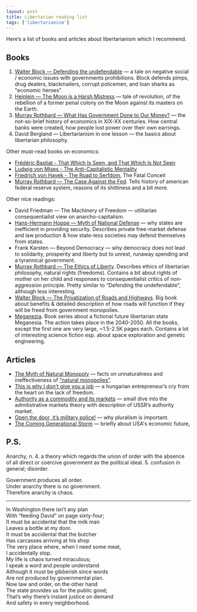 ```yaml
---
layout: post
title: Libertarian reading list
tags: ['libertarianism']
---
```


Here’s a list of books and articles about libertarianism which I recommend.

## Books

1. [Walter Block — Defending the undefendable](http://mises.org/document/3490/Defending-the-Undefendable) — a tale on negative social / economic issues with governments prohibitions. Block defends pimps, drug dealers, blackmailers, corrupt policemen, and loan sharks as "economic heroes".
2. [Heinlein — The Moon is a Harsh Mistress](https://en.wikipedia.org/wiki/The_Moon_Is_a_Harsh_Mistress) — tale of revolution, of the rebellion of a former penal colony on the Moon against its masters on the Earth.
3. [Murray Rothbard — What Has Government Done to Our Money?](http://mises.org/document/617/What-Has-Government-Done-to-Our-Money) — the not-so-brief history of economics in XIX-XX centuries. How central banks were created, how people lost power over their own earnings.
4. David Bergland — Libertarianism in one lesson — the basics about libertarian philosophy.

Other must-read books on economics:

* [Frédéric Bastiat - That Which Is Seen, and That Which Is Not Seen](https://mises.org/library/which-seen-and-which-not-seen)
* [Ludwig von Mises - The Anti-Capitalistic Mentality](https://mises.org/library/anti-capitalistic-mentality)
* [Friedrich von Hayek - The Road to Serfdom](https://mises.org/library/road-serfdom-0), The Fatal Conceit
* [Murray Rothbard — The Case Against the Fed](http://mises.org/document/3430/The-Case-Against-the-Fed). Tells history of american federal reserve system, reasons of its shittiness and a bit more.

Other nice readings:

* David Friedman — The Machinery of Freedom — utilitarian consequentialist view on anarcho-capitalism.
* [Hans-Hermann Hoppe — Myth of National Defense](http://mises.org/document/1092/Myth-of-National-Defense-The-Essays-on-the-Theory-and-History-of-Security-Production) — why states are inefficient in providing security. Describes private free-market defense and law production & how state-less societies may defend themselves from states.
* Frank Karsten — Beyond Democracy — why democracy does not lead to solidarity, prosperity and liberty but to unrest, runaway spending and a tyrannical government.
* [Murray Rothbard — The Ethics of Liberty](http://mises.org/document/1179/The-Ethics-of-Liberty). Describes ethics of libertarian philosophy, natural rights (freedoms). Contains a bit about rights of mother on her child and responses to consequentialist critics of non-aggression principle. Pretty similar to “Defending the undefendable”, although less interesting.
* [Walter Block — The Privatization of Roads and Highways](http://mises.org/document/4084/The-Privatization-of-Roads-and-Highways). Big book about benefits & detailed description of how roads will function if they will be freed from government monopolies.
* [Meganezia](http://lib.rus.ec/b/122647). Book series about a fictional future libertarian state Meganesia. The action takes place in the 2040-2050. All the books, except the first one are very large, ~1.5-2.5K pages each. Contains a lot of interesting science fiction esp. about space exploration and genetic engineering.

## Articles

* [The Myth of Natural Monopoly](http://mises.org/daily/5266/) — facts on unnaturalness and ineffectiveness of [“natural monopolies”](http://en.wikipedia.org/wiki/Natural_monopoly).
* [This is why I don’t give you a job](http://andorjakab.blog.hu/2012/01/06/this_is_why_i_don_t_give_you_a_job) — a hungarian entrepreneur’s cry from the heart on the lack of freedom.
* [Authority as a commodity and its markets](http://oetar.livejournal.com/3646.html) — small dive into the admitistrative markets theory with description of USSR’s authority market.
* [Open the door, it’s military police!](http://alex-rozoff.livejournal.com/8522.html) — why pluralism is important.
* [The Coming Generational Storm](https://mitpress.mit.edu/books/coming-generational-storm) — briefly about USA's economic future[.](http://kuznetsov.livejournal.com/45231.html)

## P.S.

Anarchy, n. 4. a theory which regards the union of order with the absence of all direct or coercive government as the political ideal. 5. confusion in general; disorder.

Government produces all order. <br />
Under anarchy there is no government. <br />
Therefore anarchy is chaos.

---------------

In Washington there isn’t any plan <br />
With “feeding David” on page sixty-four; <br />
It must be accidental that the milk man <br />
Leaves a bottle at my door. <br />
It must be accidental that the butcher <br />
Has carcasses arriving at his shop <br />
The very place where, when I need some meat, <br />
I accidentally stop. <br />
My life is chaos turned miraculous; <br />
I speak a word and people understand <br />
Although it must be gibberish since words <br />
Are not produced by governmental plan. <br />
Now law and order, on the other hand <br />
The state provides us for the public good; <br />
That’s why there’s instant justice on demand <br />
And safety in every neighborhood. <br />

